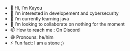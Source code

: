 - 👋 Hi, I’m Kayou
- 👀 I’m interested in developement and cybersecurity
- 🌱 I’m currently learning java
- 💞️ I’m looking to collaborate on nothing for the moment
- 📫 How to reach me : On Discord 
- 😄 Pronouns: he/him
- ⚡ Fun fact: I am a stone ;)

<!---
Kayoupi/Kayoupi is a ✨ special ✨ repository because its `README.md` (this file) appears on your GitHub profile.
You can click the Preview link to take a look at your changes.
--->
